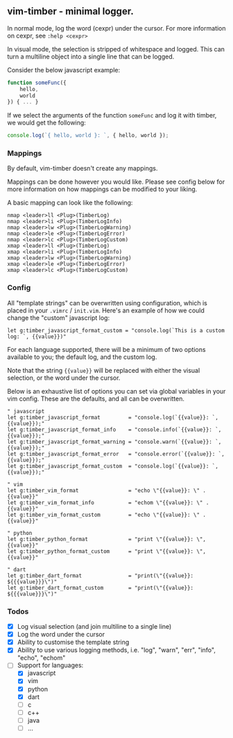 ## vim-timber - minimal logger.

In normal mode, log the word (cexpr) under the cursor.
For more information on cexpr, see `:help <cexpr>`

In visual mode, the selection is stripped of whitespace and logged. This can turn a multiline object into a single line that can be logged.

Consider the below javascript example:
```javascript
function someFunc({
    hello,
    world
}) { ... }
```
If we select the arguments of the function `someFunc` and log it with timber, we would get the following:
```javascript
console.log(`{ hello, world }: `, { hello, world });
```

### Mappings

By default, vim-timber doesn't create any mappings.

Mappings can be done however you would like. Please see config below for more information on how mappings can be modified to your liking.

A basic mapping can look like the following:
```vim
nmap <leader>ll <Plug>(TimberLog)
nmap <leader>li <Plug>(TimberLogInfo)
nmap <leader>lw <Plug>(TimberLogWarning)
nmap <leader>le <Plug>(TimberLogError)
nmap <leader>lc <Plug>(TimberLogCustom)
xmap <leader>ll <Plug>(TimberLog)
xmap <leader>li <Plug>(TimberLogInfo)
xmap <leader>lw <Plug>(TimberLogWarning)
xmap <leader>le <Plug>(TimberLogError)
xmap <leader>lc <Plug>(TimberLogCustom)
```

### Config

All "template strings" can be overwritten using configuration, which is placed in your `.vimrc` / `init.vim`.
Here's an example of how we could change the "custom" javascript log:

```vim
let g:timber_javascript_format_custom = "console.log(`This is a custom log: `, {{value}})"
```

For each language supported, there will be a minimum of two options available to you; the default log, and the custom log.

Note that the string `{{value}}` will be replaced with either the visual selection, or the word under the cursor.

Below is an exhaustive list of options you can set via global variables in your vim config. These are the defaults, and all can be overwritten.
```vim
" javascript
let g:timber_javascript_format         = "console.log(`{{value}}: `, {{value}});"
let g:timber_javascript_format_info    = "console.info(`{{value}}: `, {{value}});"
let g:timber_javascript_format_warning = "console.warn(`{{value}}: `, {{value}});"
let g:timber_javascript_format_error   = "console.error(`{{value}}: `, {{value}});"
let g:timber_javascript_format_custom  = "console.log(`{{value}}: `, {{value}});"

" vim
let g:timber_vim_format                = "echo \"{{value}}: \" . {{value}}"
let g:timber_vim_format_info           = "echom \"{{value}}: \" . {{value}}"
let g:timber_vim_format_custom         = "echo \"{{value}}: \" . {{value}}"

" python
let g:timber_python_format             = "print \"{{value}}: \", {{value}}"
let g:timber_python_format_custom      = "print \"{{value}}: \", {{value}}"

" dart
let g:timber_dart_format               = "print(\"{{value}}: ${{{value}}}\")"
let g:timber_dart_format_custom        = "print(\"{{value}}: ${{{value}}}\")"
```

### Todos

- [x] Log visual selection (and join multiline to a single line)
- [x] Log the word under the cursor 
- [x] Ability to customise the template string
- [x] Ability to use various logging methods, i.e. "log", "warn", "err", "info", "echo", "echom"
- [ ] Support for languages:
  - [x] javascript
  - [x] vim
  - [x] python
  - [x] dart
  - [ ] c
  - [ ] c++
  - [ ] java
  - [ ] ...
